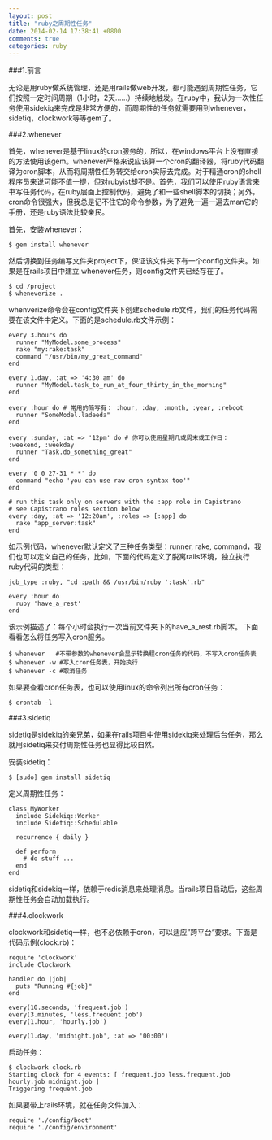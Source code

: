 ```yaml
---
layout: post
title: "ruby之周期性任务"
date: 2014-02-14 17:38:41 +0800
comments: true
categories: ruby
---
```

###1.前言

无论是用ruby做系统管理，还是用rails做web开发，都可能遇到周期性任务，它们按照一定时间周期（1小时，2天......）持续地触发。在ruby中，我认为一次性任务使用sidekiq来完成是非常方便的，而周期性的任务就需要用到whenever，sidetiq，clockwork等等gem了。

###2.whenever

首先，whenever是基于linux的cron服务的，所以，在windows平台上没有直接的方法使用该gem。whenever严格来说应该算一个cron的翻译器，将ruby代码翻译为cron脚本，从而将周期性任务转交给cron实际去完成。对于精通cron的shell程序员来说可能不值一提，但对rubyist却不是。首先，我们可以使用ruby语言来书写任务代码，在ruby层面上控制代码，避免了和一些shell脚本的切换；另外，cron命令很强大，但我总是记不住它的命令参数，为了避免一遍一遍去man它的手册，还是ruby语法比较亲民。

首先，安装whenever：

	$ gem install whenever

然后切换到任务编写文件夹project下，保证该文件夹下有一个config文件夹。如果是在rails项目中建立
whenever任务，则config文件夹已经存在了。

	$ cd /project
	$ wheneverize .

whenverize命令会在config文件夹下创建schedule.rb文件，我们的任务代码需要在该文件中定义。下面的是schedule.rb文件示例：

	every 3.hours do
	  runner "MyModel.some_process"
	  rake "my:rake:task"
	  command "/usr/bin/my_great_command"
	end
	
	every 1.day, :at => '4:30 am' do
	  runner "MyModel.task_to_run_at_four_thirty_in_the_morning"
	end
	
	every :hour do # 常用的简写有： :hour, :day, :month, :year, :reboot
	  runner "SomeModel.ladeeda"
	end
	
	every :sunday, :at => '12pm' do # 你可以使用星期几或周末或工作日： :weekend, :weekday
	  runner "Task.do_something_great"
	end
	
	every '0 0 27-31 * *' do
	  command "echo 'you can use raw cron syntax too'"
	end

	# run this task only on servers with the :app role in Capistrano
	# see Capistrano roles section below
	every :day, :at => '12:20am', :roles => [:app] do
	  rake "app_server:task"
	end

如示例代码，whenever默认定义了三种任务类型：runner, rake, command，我们也可以定义自己的任务，比如，下面的代码定义了脱离rails环境，独立执行ruby代码的类型：

	job_type :ruby, "cd :path && /usr/bin/ruby ':task'.rb"
	
	every :hour do
	  ruby 'have_a_rest'
	end

该示例描述了：每个小时会执行一次当前文件夹下的have_a_rest.rb脚本。
下面看看怎么将任务写入cron服务。

	$ whenever   #不带参数的whenever会显示转换程cron任务的代码，不写入cron任务表
	$ whenever -w #写入cron任务表，开始执行
	$ whenever -c #取消任务

如果要查看cron任务表，也可以使用linux的命令列出所有cron任务：

	$ crontab -l

###3.sidetiq

sidetiq是sidekiq的亲兄弟，如果在rails项目中使用sidekiq来处理后台任务，那么就用sidetiq来交付周期性任务也显得比较自然。

安装sidetiq：

	$ [sudo] gem install sidetiq

定义周期性任务：

	class MyWorker
	  include Sidekiq::Worker
	  include Sidetiq::Schedulable
	
	  recurrence { daily }
	
	  def perform
	    # do stuff ...
	  end
	end

sidetiq和sidekiq一样，依赖于redis消息来处理消息。当rails项目启动后，这些周期性任务会自动加载执行。

###4.clockwork

clockwork和sidetiq一样，也不必依赖于cron，可以适应”跨平台“要求。下面是代码示例(clock.rb)：

	require 'clockwork'
	include Clockwork
	
	handler do |job|
	  puts "Running #{job}"
	end
	
	every(10.seconds, 'frequent.job')
	every(3.minutes, 'less.frequent.job')
	every(1.hour, 'hourly.job')
	
	every(1.day, 'midnight.job', :at => '00:00')

启动任务：

	$ clockwork clock.rb
	Starting clock for 4 events: [ frequent.job less.frequent.job hourly.job midnight.job ]
	Triggering frequent.job

如果要带上rails环境，就在任务文件加入：

	require './config/boot'
	require './config/environment'

